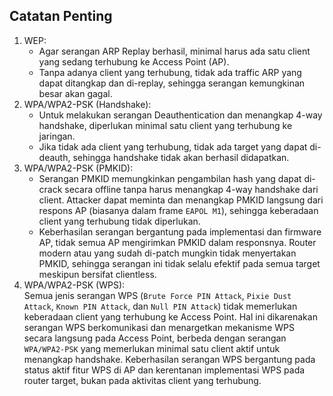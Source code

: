 ## Catatan Penting

1. WEP:
   - Agar serangan ARP Replay berhasil, minimal harus ada satu client yang sedang terhubung ke Access Point (AP).
   - Tanpa adanya client yang terhubung, tidak ada traffic ARP yang dapat ditangkap dan di-replay, sehingga serangan kemungkinan besar akan gagal.
2. WPA/WPA2-PSK (Handshake):
   - Untuk melakukan serangan Deauthentication dan menangkap 4-way handshake, diperlukan minimal satu client yang terhubung ke jaringan.
   - Jika tidak ada client yang terhubung, tidak ada target yang dapat di-deauth, sehingga handshake tidak akan berhasil didapatkan.
3. WPA/WPA2-PSK (PMKID):
   - Serangan PMKID memungkinkan pengambilan hash yang dapat di-crack secara offline tanpa harus menangkap 4-way handshake dari client. Attacker dapat meminta dan menangkap PMKID langsung dari respons AP (biasanya dalam frame `EAPOL M1`), sehingga keberadaan client yang terhubung tidak diperlukan.
   - Keberhasilan serangan bergantung pada implementasi dan firmware AP, tidak semua AP mengirimkan PMKID dalam responsnya. Router modern atau yang sudah di-patch mungkin tidak menyertakan PMKID, sehingga serangan ini tidak selalu efektif pada semua target meskipun bersifat clientless.
4. WPA/WPA2-PSK (WPS):  
   Semua jenis serangan WPS (`Brute Force PIN Attack`, `Pixie Dust Attack`, `Known PIN Attack`, dan `Null PIN Attack`) tidak memerlukan keberadaan client yang terhubung ke Access Point. Hal ini dikarenakan serangan WPS berkomunikasi dan menargetkan mekanisme WPS secara langsung pada Access Point, berbeda dengan serangan `WPA/WPA2-PSK` yang memerlukan minimal satu client aktif untuk menangkap handshake. Keberhasilan serangan WPS bergantung pada status aktif fitur WPS di AP dan kerentanan implementasi WPS pada router target, bukan pada aktivitas client yang terhubung.
